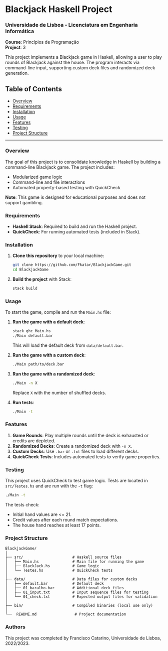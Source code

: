 
# Blackjack Haskell Project

### Universidade de Lisboa - Licenciatura em Engenharia Informática
**Course**: Princípios de Programação  
**Project**: 3  

This project implements a Blackjack game in Haskell, allowing a user to play rounds of Blackjack against the house. The program interacts via command-line input, supporting custom deck files and randomized deck generation.

## Table of Contents
- [Overview](#overview)
- [Requirements](#requirements)
- [Installation](#installation)
- [Usage](#usage)
- [Features](#features)
- [Testing](#testing)
- [Project Structure](#project-structure)

---

### Overview

The goal of this project is to consolidate knowledge in Haskell by building a command-line Blackjack game. The project includes:
- Modularized game logic
- Command-line and file interactions
- Automated property-based testing with QuickCheck

**Note**: This game is designed for educational purposes and does not support gambling.

### Requirements

- **Haskell Stack**: Required to build and run the Haskell project.
- **QuickCheck**: For running automated tests (included in Stack).

### Installation

1. **Clone this repository** to your local machine:
   ```bash
   git clone https://github.com/Fkatar/BlackjackGame.git
   cd BlackjackGame

   ```
2. **Build the project** with Stack:
   ```bash
   stack build
   ```

### Usage

To start the game, compile and run the `Main.hs` file:

1. **Run the game with a default deck**:
   ```bash
   stack ghc Main.hs
   ./Main default.bar
   ```
   This will load the default deck from `data/default.bar`.

2. **Run the game with a custom deck**:
   ```bash
   ./Main path/to/deck.bar
   ```

3. **Run the game with a randomized deck**:
   ```bash
   ./Main -n X
   ```
   Replace `X` with the number of shuffled decks.

4. **Run tests**:
   ```bash
   ./Main -t
   ```

### Features

1. **Game Rounds**: Play multiple rounds until the deck is exhausted or credits are depleted.
2. **Randomized Decks**: Create a randomized deck with `-n X`.
3. **Custom Decks**: Use `.bar` or `.txt` files to load different decks.
4. **QuickCheck Tests**: Includes automated tests to verify game properties.

### Testing

This project uses QuickCheck to test game logic. Tests are located in `src/Testes.hs` and are run with the `-t` flag:
```bash
./Main -t
```

The tests check:
- Initial hand values are <= 21.
- Credit values after each round match expectations.
- The house hand reaches at least 17 points.

### Project Structure

```plaintext
BlackjackGame/
│
├── src/                      # Haskell source files
│   ├── Main.hs               # Main file for running the game
│   ├── BlackJack.hs          # Game logic
│   └── Testes.hs             # QuickCheck tests
│
├── data/                     # Data files for custom decks
│   ├── default.bar           # Default deck
│   ├── 01_baralho.bar        # Additional deck files
│   ├── 01_input.txt          # Input sequence files for testing
│   └── 01_check.txt          # Expected output files for validation
│
├── bin/                      # Compiled binaries (local use only)
│                               
└──  README.md                 # Project documentation
```



### Authors

This project was completed by Francisco Catarino, Universidade de Lisboa, 2022/2023.
